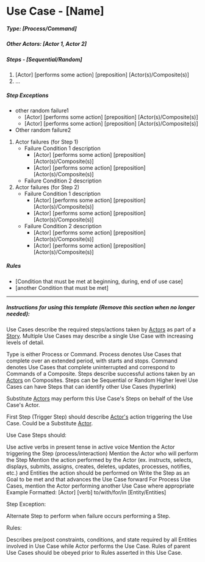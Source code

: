 ﻿# Use Case - [Name]

##### Type: [Process/Command]

##### Other Actors: [Actor 1, Actor 2]

##### Steps - [Sequential/Random]

1. [Actor] [performs some action] [preposition] [Actor(s)/Composite(s)]
2. ...

##### Step Exceptions

+ other random failure1
    + [Actor] [performs some action] [preposition] [Actor(s)/Composite(s)]
    + [Actor] [performs some action] [preposition] [Actor(s)/Composite(s)]
+ Other random failure2

1. Actor failures (for Step 1)
    + Failure Condition 1 description
        + [Actor] [performs some action] [preposition] [Actor(s)/Composite(s)]
        + [Actor] [performs some action] [preposition] [Actor(s)/Composite(s)]
    + Failure Condition 2 description
2. Actor failures (for Step 2)
    + Failure Condition 1 description
        + [Actor] [performs some action] [preposition] [Actor(s)/Composite(s)]
        + [Actor] [performs some action] [preposition] [Actor(s)/Composite(s)] 
    + Failure Condition 2 description
        + [Actor] [performs some action] [preposition] [Actor(s)/Composite(s)]
        + [Actor] [performs some action] [preposition] [Actor(s)/Composite(s)]

##### Rules

+ [Condition that must be met at beginning, during, end of use case]
+ [another Condition that must be met]

---
##### Instructions for using this template (Remove this section when no longer needed):

Use Cases describe the required steps/actions taken by [Actors](Actor.md) as part of a [Story](Story.md). Multiple Use Cases may describe a single Use Case with increasing levels of detail.



Type is either Process or Command. Process denotes Use Cases that complete over an extended period, with starts and stops. Command denotes Use Cases that complete uninterrupted and correspond to Commands of a Composite.
Steps describe successful actions taken by an [Actors](Actor.md) on Composites. Steps can be Sequential or Random
Higher level Use Cases can have Steps that can identify other Use Cases (hyperlink)



Substitute [Actors](Actor.md) may perform this Use Case's Steps on behalf of the Use Case's Actor.



First Step (Trigger Step) should describe [Actor's](Actor.md) action triggering the Use Case. Could be a Substitute [Actor](Actor.md).



Use Case Steps should:

Use active verbs in present tense in active voice
Mention the Actor triggering the Step (process/interaction)
Mention the Actor who will perform the Step
Mention the action performed by the Actor (ex. instructs, selects, displays, submits, assigns, creates, deletes, updates, processes, notifies, etc.) and Entities the action should be performed on 
Write the Step as an Goal to be met and that advances the Use Case forward
For Process Use Cases, mention the Actor performing another Use Case where appropriate
Example Formatted: [Actor] [verb] to/with/for/in [Entity/Entities]



Step Exception:

Alternate Step to perform when failure occurs performing a Step.



Rules:

Describes pre/post constraints, conditions, and state required by all Entities involved in Use Case while Actor performs the Use Case. Rules of parent Use Cases should be obeyed prior to Rules asserted in this Use Case.


